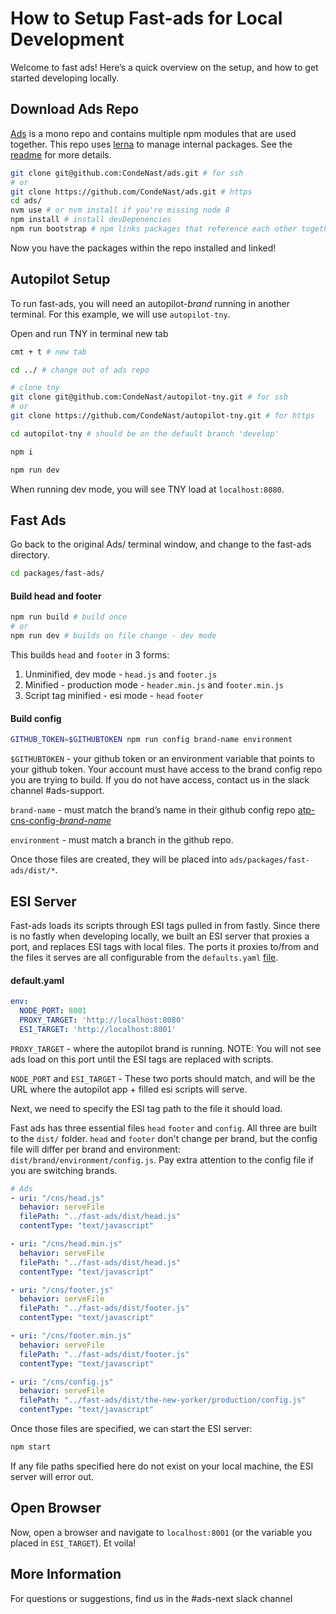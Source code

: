# How to Setup Fast-ads for Local Development

Welcome to fast ads! Here’s a quick overview on the setup, and how to get started developing locally.

## Download Ads Repo
[Ads](https://github.com/CondeNast/ads) is a mono repo and contains multiple npm modules that are used together. This repo uses [lerna](https://lernajs.io/) to manage internal packages. See the [readme](https://github.com/CondeNast/ads/blob/master/readme.md) for more details.

```bash
git clone git@github.com:CondeNast/ads.git # for ssh 
# or 
git clone https://github.com/CondeNast/ads.git # https
cd ads/
nvm use # or nvm install if you're missing node 8
npm install # install devDepenencies
npm run bootstrap # npm links packages that reference each other together
```

Now you have the packages within the repo installed and linked!

## Autopilot Setup
To run fast-ads, you will need an autopilot-*brand* running in another terminal. For this example, we will use `autopilot-tny`.

Open and run TNY in terminal new tab 
```bash
cmt + t # new tab

cd ../ # change out of ads repo 

# clone tny
git clone git@github.com:CondeNast/autopilot-tny.git # for ssh
# or
git clone https://github.com/CondeNast/autopilot-tny.git # for https

cd autopilot-tny # should be on the default branch 'develop'

npm i 

npm run dev
```

When running dev mode, you will see TNY load at `localhost:8080`.

## Fast Ads
Go back to the original Ads/ terminal window, and change to the fast-ads directory.

```bash
cd packages/fast-ads/
```

#### Build head and footer
``` bash 
npm run build # build once
# or
npm run dev # builds on file change - dev mode
```

This builds `head` and `footer` in 3 forms: 
1. Unminified, dev mode - `head.js` and `footer.js`
2. Minified - production mode - `header.min.js` and `footer.min.js`
3. Script tag minified - esi mode - `head` `footer`

#### Build config
```bash
GITHUB_TOKEN=$GITHUBTOKEN npm run config brand-name environment
```

`$GITHUBTOKEN` - your github token or an environment variable that points to your github token. Your account must have access to the brand config repo you are trying to build. If you do not have access, contact us in the slack channel #ads-support. 

`brand-name` - must match the brand’s name in their github config repo [atp-cns-config-*brand-name*](https://github.com/CondeNast?utf8=%E2%9C%93&q=atp-cns-config-&type=&language=)

`environment` - must match a branch in the github repo. 

Once those files are created, they will be placed into `ads/packages/fast-ads/dist/*`. 

## ESI Server
Fast-ads loads its scripts through ESI tags pulled in from fastly. Since there is no fastly when developing locally, we built an ESI server that proxies a port, and replaces ESI tags with local files. The ports it proxies to/from and the files it serves are all configurable from the `defaults.yaml` [file](https://github.com/CondeNast/ads/blob/master/packages/esi-server/defaults.yaml). 

#### default.yaml
```yaml
env:
  NODE_PORT: 8001
  PROXY_TARGET: 'http://localhost:8080'
  ESI_TARGET: 'http://localhost:8001'
```
`PROXY_TARGET` - where the autopilot brand is running. NOTE: You will not see ads load on this port until the ESI tags are replaced with scripts. 

`NODE_PORT` and `ESI_TARGET` - These two ports should match, and will be the URL where the autopilot app + filled esi scripts will serve.

Next, we need to specify the ESI tag path to the file it should load. 

Fast ads has three essential files `head` `footer` and `config`. All three are built to the `dist/` folder. `head` and `footer` don't change per brand, but the config file will differ per brand and environment: `dist/brand/environment/config.js`. Pay extra attention to the config file if you are switching brands.

```yaml
# Ads
- uri: "/cns/head.js"
  behavior: serveFile
  filePath: "../fast-ads/dist/head.js"
  contentType: "text/javascript"

- uri: "/cns/head.min.js"
  behavior: serveFile
  filePath: "../fast-ads/dist/head.js"
  contentType: "text/javascript"

- uri: "/cns/footer.js"
  behavior: serveFile
  filePath: "../fast-ads/dist/footer.js"
  contentType: "text/javascript"

- uri: "/cns/footer.min.js"
  behavior: serveFile
  filePath: "../fast-ads/dist/footer.js"
  contentType: "text/javascript"

- uri: "/cns/config.js"
  behavior: serveFile
  filePath: "../fast-ads/dist/the-new-yorker/production/config.js"
  contentType: "text/javascript"
```

Once those files are specified, we can start the ESI server: 

```bash
npm start
```

If any file paths specified here do not exist on your local machine, the ESI server will error out. 

## Open Browser
 
 Now, open a browser and navigate to `localhost:8001` (or the variable you placed in `ESI_TARGET`). Et voila! 
 
 ## More Information
 For questions or suggestions, find us in the #ads-next slack channel
